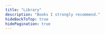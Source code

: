 ```yaml
---
title: "Library"
description: "Books I strongly recommend."
hideBackToTop: true
hidePagination: true
---
```

